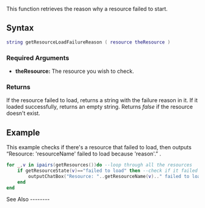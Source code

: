 This function retrieves the reason why a resource failed to start.

Syntax
------

``` lua
string getResourceLoadFailureReason ( resource theResource )
```

### Required Arguments

-   **theResource:** The resource you wish to check.

### Returns

If the resource failed to load, returns a string with the failure reason in it. If it loaded successfully, returns an empty string. Returns *false* if the resource doesn't exist.

Example
-------

<section name="Server" class="server" show="true">
This example checks if there's a resource that failed to load, then outputs “Resource: 'resourceName' failed to load because 'reason'.” .

``` lua
for _,v in ipairs(getResources())do --loop through all the resources
    if getResourceState(v)=="failed to load" then --check if it failed to load
        outputChatBox("Resource: "..getResourceName(v).." failed to load because: "..getResourceLoadFailureReason(v)..".") --output why it didn't load
    end
end
```

</section>
See Also
--------
